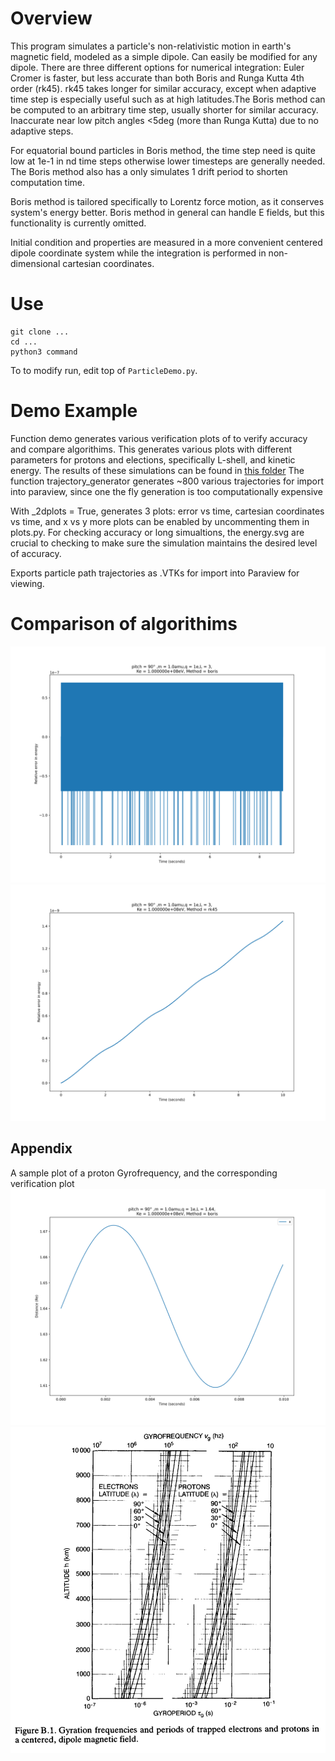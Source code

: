 # Overview

This program simulates a particle's non-relativistic motion in earth's magnetic field, modeled as a simple dipole. Can easily be modified for any dipole. There are three different options for numerical integration: Euler Cromer is faster, but less accurate than both Boris and Runga Kutta 4th order (rk45). 
rk45 takes longer for similar accuracy, except when adaptive time step is especially useful such as at high latitudes.The Boris method can be computed to an arbitrary time step, usually shorter for similar accuracy. Inaccurate near low pitch angles <5deg (more than Runga Kutta) due to no adaptive steps. 

For equatorial bound particles in Boris method, the time step need is quite low at 1e-1 in nd time steps otherwise lower timesteps are generally needed. The Boris method also has a only simulates 1 drift period to shorten computation time. 

Boris method is tailored specifically to Lorentz force motion, as it conserves system's energy better. Boris method in general can handle E fields, but this functionality is currently omitted.

Initial condition and properties are measured in a more convenient centered dipole coordinate system while the integration is performed in non-dimensional cartesian coordinates.

# Use
```
git clone ...
cd ...
python3 command
```

To to modify run, edit top of `ParticleDemo.py`.



# Demo Example
Function demo generates various verification plots of to verify accuracy and compare algorithims. This generates various plots with different parameters for protons and elections, specifically L-shell, and kinetic energy. The results of these simulations can be found in [this folder](plots) 
The function trajectory_generator generates ~800 various trajectories for import into paraview, since one the fly generation is too computationally expensive

With _2dplots = True, generates 3 plots: error vs time, cartesian coordinates vs time, and x vs y
more plots can be enabled by uncommenting them in plots&#46;py. For checking accuracy or long simualtions, the energy.svg are crucial to checking to make sure the simulation maintains the desired level of accuracy.

Exports particle path trajectories as .VTKs for import into Paraview for viewing.
# Comparison of algorithims
![Boris Method](plots/qm_95,788,534.15706204_Ke_100000.0MeV_pitch_90d_L_3Re_boris/energy.svg)
![Runge Kutta 4th order](plots/qm_95,788,534.15706204_Ke_100000.0MeV_pitch_90d_L_3Re_rk45/energy.svg)


## Appendix

A sample plot of a proton Gyrofrequency, and the corresponding verification plot
![Proton Gyro](plots/qm_95,788,534.15706204_Ke_100000.0MeV_pitch_90d_L_1.64Re_boris/x.svg)
![Gyrofrequecny and gyro period of electrons and protons](Period_info/Period_info-1.png)

